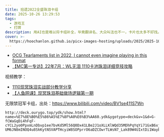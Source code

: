 ```yaml
---
title: 拾遗2022全盛珠泪卡组
date: 2025-10-26 13:29:53
tags:
  - 游戏王
  - 打牌
description: 用AI也是难以将卡组补全，毕竟翻译名、大众叫法也不一，卡片也太多不好找。
cover: >-
  https://hoochanlon.github.io/picx-images-hosting/uploads/2025/2025-1025-205537.webp
---
```


* [OCG Tearlaments list in 2022, I cannot even imagine playing in this format](https://www.reddit.com/r/masterduel/comments/14cfwmb/ocg_tearlaments_list_in_2022_i_cannot_even/?show=original)
* [【MC第一专访】22年7月：WL无泪 1110卡池珠泪详细竞技攻略](https://ygobbs2.com/t/%E3%80%90mc%E7%AC%AC%E4%B8%80%E4%B8%93%E8%AE%BF%E3%80%9122%E5%B9%B47%E6%9C%88%EF%BC%9Awl%E6%97%A0%E6%B3%AA-1110%E5%8D%A1%E6%B1%A0%E7%8F%A0%E6%B3%AA%E8%AF%A6%E7%BB%86%E7%AB%9E%E6%8A%80%E6%94%BB%E7%95%A5/371424)


视频教学：

* [1110现冥珠泪实战部分教学分享](https://www.bilibili.com/video/BV1L34y1W7iV/)
* [【人鱼网课】现冥珠泪基础做场逻辑第一期](https://www.bilibili.com/video/BV12B4y177x2)


无限禁冠军卡组，出处：https://www.bilibili.com/video/BV1se411S7Wn

```
http://deck.ourygo.top/ydk/show.html?name=%E7%8E%B0%E5%86%A5%E7%8F%A0%E6%B3%AA60.ydk&ygotype=deck&v=1&d=G-fCWaGqDi4hFqF-cYCL2yo0PpxmLnDbvp1ee7bvKd5Ml56Q0Dx41LBe2J1oXLLKlWQd35MDhPqYqYi71GxB6xje1njYKI3L4p-UM6JN8mINOQ4u8SkKytNSVAPTHcyiW8SOPprrO6aDZCOwrTLWsN7_Lak89W4UIxtDi1WayEMutLmFBrMmL6UEb0kPw1UsT6p0TQ5zpmfGtfs5E_sO92b4LKPsp0MXWXXC0CgUSdQ#
```